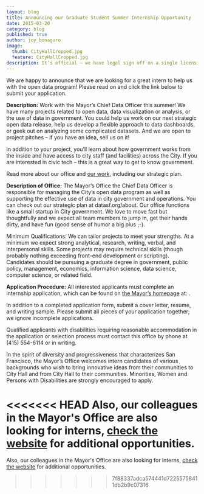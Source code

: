```yaml
---
layout: blog
title: Announcing our Graduate Student Summer Internship Opportunity
date: 2015-03-20
category: blog
published: true
author: joy_bonaguro
image:
  thumb: CityHallCropped.jpg
  feature: CityHallCropped.jpg
description: It’s official – we have legal sign off on a single licensing strategy for DataSF! Going forward, all data will be released under the friendly, no obligation Public Domain Dedication License (PDDL).
---
```

We are happy to announce that we are looking for a great intern to help us with the open data program! Please read on and click the link below to submit your application.

**Description:** Work with the Mayor’s Chief Data Officer this summer! We have many projects related to open data, data visualization or analysis, or the use of data in government. You could help us work on our next strategic open data release, help us develop a flexible approach to data dashboards, or geek out on analyzing some complicated datasets. And we are open to project pitches – if you have an idea, sell us on it!

In addition to your project, you’ll learn about how government works from the inside and have access to city staff (and facilities) across the City. If you are interested in civic tech – this is a great way to get to know government.

Read more about our office and [our work](http://datasf.org/about/), including our strategic plan.

**Description of Office:** The Mayor’s Office the Chief Data Officer is responsible for managing the City’s open data program as well as supporting the effective use of data in city government and operations. You can check out our strategic plan at datasf.org/about. Our office functions like a small startup in City government. We love to move fast but thoughtfully and we expect all team members to jump in, get their hands dirty, and have fun (good sense of humor a big plus ;-).

Minimum Qualifications: We can tailor projects to meet your strengths. At a minimum we expect strong analytical, research, writing, verbal, and interpersonal skills. Some projects may require technical skills (though probably nothing exceeding front-end development or scripting). Candidates should be pursuing a graduate degree in government, public policy, management, economics, information science, data science, computer science, or related field.

**Application Procedure:** All interested applicants must complete an internship application, which can be found on [the Mayor’s homepage](http://www.sfmayor.org/index.aspx?page=18) at: .

In addition to a completed application form, submit a cover letter, resume, and writing sample. Please submit all pieces of your application together; we ignore incomplete applications. 

Qualified applicants with disabilities requiring reasonable accommodation in the application or selection process must contact this office by phone at (415) 554-6114 or in writing. 

In the spirit of diversity and progressiveness that characterizes San Francisco, the Mayor’s Office welcomes intern candidates of various backgrounds who wish to bring innovative ideas from their communities to City Hall and from City Hall to their communities. Minorities, Women and Persons with Disabilities are strongly encouraged to apply.

<<<<<<< HEAD
Also, our colleagues in the Mayor's Office are also looking for interns, [check the website](http://www.sfmayor.org/index.aspx?page=18) for additional opportunities.
=======
Also, our colleagues in the Mayor's Office are also looking for interns, [check the website](http://www.sfmayor.org/index.aspx?page=18) for additional opportunities.
>>>>>>> 7f88337adca574441d72255758411db2b9c07316
